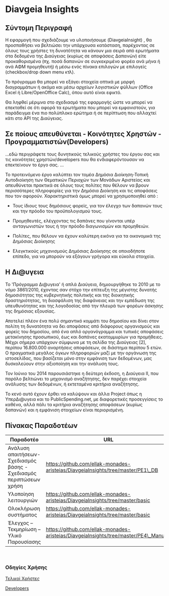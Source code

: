 Diavgeia Insights
=================

Σύντομη Περιγραφή
-----------------

Η εφαρμογή που σχεδιάζουμε να υλοποιήσουμε (DiavgeiaInsight) , θα προσπαθήσει να
βελτιώσει την υπάρχουσα κατάσταση, παρέχοντας σε όλους τους χρήστες τη
δυνατότητα να κάνουν μια σειρά από ερωτήματα στα δεδομένα της Διαύγειας (κυρίως
σε αποφάσεις Δαπανών) είτε προκαθορισμένα (πχ. ποσά δαπανών σε συγκεκριμένο
φορέα ανά μήνα ή ανά ΑΦΜ προμηθευτή) ή μέσω ενός πίνακα επιλογών με επιλογείς
(checkbox/drop down menu κτλ).

Το πρόγραμμα θα μπορεί να εξάγει στοιχεία οπτικά με μορφή διαγραμμάτων ή ακόμα
και μέσω αρχείων λογιστικών φύλλων (Office Excel ή Libre/OpenOffice Calc), όπου
αυτό είναι εφικτό.

Θα ληφθεί μέριμνα στο σχεδιασμό της εφαρμογής ώστε να μπορεί να επεκταθεί σε ότι
αφορά τα ερωτήματα που μπορεί να εμφανιστούν, για παράδειγμα ένα πιο πολύπλοκο
ερώτημα ή σε περίπτωση που αλλαχτεί κάτι στο API της Διαύγειας.

## Σε ποίους απευθύνεται - Κοινότητες Χρηστών - Προγραμματιστών(Developers) ##
...εδώ περιγράφετε τους δυνητικούς τελικούς χρήστες του έργου σας και τις κοινότητες χρηστών/developers που θα ενδιαφερόντουσαν να επεκτείνουν το έργο σας. ...

Το προτεινόμενο έργο καλύπτει τον τομέα Δημόσια Διοίκηση-Τοπική Αυτοδιοίκηση των
Θεματικών Περιοχών των Μονάδων Αριστείας και απευθύνεται πρακτικά σε όλους τους
πολίτες που θέλουν να βρουν περισσότερες πληροφορίες για την Δημόσια Διοίκηση
και τις αποφάσεις που τον αφορούν. Χαρακτηριστικά όμως μπορεί να χρησιμοποιηθεί
από :

-   Τους ίδιους τους δημόσιους φορείς, για τον έλεγχο των δαπανών τους και την
    πρόοδο του προϋπολογισμού τους.

-   Προμηθευτές, ελέγχοντας τις δαπάνες που γίνονται υπέρ ανταγωνιστών τους ή
    την πρόοδο διαγωνισμών και προμηθειών.

-   Πολίτες, που θέλουν να έχουν καλύτερη εικόνα για τα οικονομικά της Δημόσιας
    Διοίκησης

-   Ελεγκτικούς μηχανισμούς Δημόσιας Διοίκησης σε οποιοδήποτε επίπεδο, για να
    μπορούν να εξάγουν γρήγορα και εύκολα στοιχεία.



Η Δι\@υγεια
-----------

Το 'Πρόγραμμα Δι\@υγεια' ή απλά Διαύγεια, δημιουργήθηκε το 2010 με το νόμο
3861/2010, έχοντας σαν στόχο την επίτευξη της μέγιστης δυνατής δημοσιότητας της
κυβερνητικής πολιτικής και της διοικητικής δραστηριότητας, τη διασφάλιση της
διαφάνειας και την εμπέδωση της υπευθυνότητας και της λογοδοσίας από την πλευρά
των φορέων άσκησης της δημόσιας εξουσίας.

Αποτελεί πλέον ένα πολύ σημαντικό κομμάτι του δημοσίου και δίνει στον πολίτη τη
δυνατότητα να δει αποφάσεις από διάφορους οργανισμούς και φορείς του δημοσίου,
από ένα απλό οργανόγραμμα και τυπικές αποφάσεις μετακίνησης προσωπικού, έως και
δαπάνες εκατομμυρίων για προμήθειες. Μέχρι σήμερα υπάρχουν σύμφωνα με τη σελίδα
της Διαύγειας [2], περίπου 16.800.000 αναρτήσεις αποφάσεων, σε διάστημα περίπου
5 ετών. Ο πραγματικά μεγάλος όγκων πληροφοριών μαζί με την οργάνωση της
ιστοσελίδας, που βασίζεται μόνο στην εμφάνιση των δεδομένων, μας δυσκολεύουν
στην αξιοποίηση και την ανάλυση τους.

Τον Ιούνιο του 2014 παρουσιάστηκε η δεύτερη έκδοση, η Διαύγεια ΙΙ, που παρόλο
βελτιώνει το μηχανισμό αναζήτησης, δεν παρέχει στοιχεία ανάλυσης των δεδομένων,
ή εκτεταμένα κριτήρια αναζήτησης.

Το κενό αυτό έχουν έρθει να καλύψουν και άλλα Project όπως η ΥπερΔι\@υγεια και
το PublicSpending.net, με διαφορετικές προσεγγίσεις το καθένα, αλλά πάλι τα
κριτήρια αναζήτησης αποφάσεων (κυρίως δαπανών) και η εμφάνιση στοιχείων είναι
περιορισμένη.

Πίνακας Παραδοτέων
------------------

| **Παραδοτέο**                                                       | **URL**                                                                              |
|---------------------------------------------------------------------|--------------------------------------------------------------------------------------|
| Ανάλυση απαιτήσεων- Σχεδιασμός βάσης - Σχεδιασμός περιπτώσεων χρήση | https://github.com/ellak-monades-aristeias/DiavgeiaInsights/tree/master/PE1\_DB      |
| Υλοποίηση λειτουργιών                                               | https://github.com/ellak-monades-aristeias/DiavgeiaInsights/tree/master/basic        |
| Ολοκλήρωση συστήματος                                               | https://github.com/ellak-monades-aristeias/DiavgeiaInsights/tree/master/basic        |
| Έλεγχος – Τεκμηρίωση – Υλικό Παρουσίασης                            | https://github.com/ellak-monades-aristeias/DiavgeiaInsights/tree/master/PE4\_Manuals |

 

### Οδηγίες Χρήσης

[Τελικοί
Χρήστες](<https://github.com/ellak-monades-aristeias/DiavgeiaInsights/blob/master/PE4_Manuals/usermanual/user_manual.pdf>)

[Developers](<https://github.com/ellak-monades-aristeias/DiavgeiaInsights/blob/master/PE4_Manuals/devmanual/dev_manual.pdf>)

